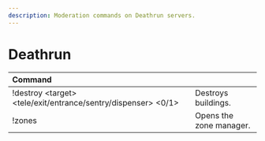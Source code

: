 ```yaml
---
description: Moderation commands on Deathrun servers.
---
```


# Deathrun

| Command |  |
| :--- | :--- |
| !destroy &lt;target&gt; &lt;tele/exit/entrance/sentry/dispenser&gt; &lt;0/1&gt; | Destroys buildings. |
| !zones | Opens the zone manager. |



